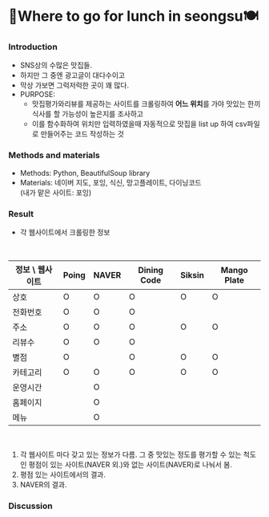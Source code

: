# 🍜Where to go for lunch in seongsu🍽

### Introduction
* SNS상의 수많은 맛집들.
* 하지만 그 중엔 광고글이 대다수이고
* 막상 가보면 그럭저럭한 곳이 꽤 많다.
* PURPOSE: 
  * 맛집평가와리뷰를 제공하는 사이트를 크롤링하여 **어느 위치**를 가야 맛있는 한끼식사를 할 가능성이 높은지를 조사하고 
  * 이를 함수화하여 위치만 입력하였을때 자동적으로 맛집을 list up 하여 csv파일로 만들어주는 코드 작성하는 것
### Methods and materials
* Methods: Python, BeautifulSoup library
* Materials: 네이버 지도, 포잉, 식신, 망고플레이트, 다이닝코드 </br>
(내가 맡은 사이트: 포잉)
### Result
* 각 웹사이트에서 크롤링한 정보
</br>

정보 \ 웹사이트 | Poing | NAVER | Dining Code | Siksin | Mango Plate 
 ---|---|---|---|---|---|
상호 | O | O | O | O | O
전화번호 | O | O | O |  | 
주소 | O | O | O | O | O
리뷰수 | O | O | O |  | 
별점 | O |  | O | O | O
카테고리 | O | O | O | O | O
운영시간 |  | O |  |  |
홈페이지 |  | O |  |  |
메뉴 |  | O |  |  | 

</br>

1. 각 웹사이트 마다 갖고 있는 정보가 다름. 그 중 맛있는 정도를 평가할 수 있는 척도인 평점이 있는 사이트(NAVER 외.)와 없는 사이트(NAVER)로 나눠서 봄. </br>
2. 평점 있는 사이트에서의 결과. </br>
3. NAVER의 결과. </br>


### Discussion
